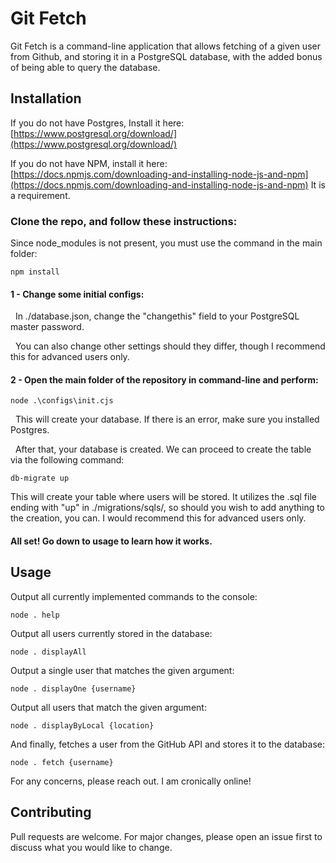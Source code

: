 # Git Fetch

Git Fetch is a command-line application that allows fetching of a given user from Github, and storing it in a PostgreSQL database, with the added bonus of being able to query the database.

## Installation

If you do not have Postgres, Install it here: [https://www.postgresql.org/download/](https://www.postgresql.org/download/)

If you do not have NPM, install it here: [https://docs.npmjs.com/downloading-and-installing-node-js-and-npm](https://docs.npmjs.com/downloading-and-installing-node-js-and-npm)
It is a requirement.

### Clone the repo, and follow these instructions:

Since node_modules is not present, you must use the command in the main folder:

````
npm install
````

#### 1 - Change some initial configs:

&nbsp;&nbsp;In ./database.json, change the "changethis" field to your PostgreSQL master password.

&nbsp;&nbsp;You can also change other settings should they differ, though I recommend this for advanced users only.

#### 2 - Open the main folder of the repository in command-line and perform:

````
node .\configs\init.cjs
````

&nbsp;&nbsp;This will create your database. If there is an error, make sure you installed Postgres.

&nbsp;&nbsp;After that, your database is created. We can proceed to create the table via the following command:

````
db-migrate up
````
This will create your table where users will be stored. It utilizes the .sql file ending with "up" in ./migrations/sqls/, so should you wish to add anything to the creation, you can. I would recommend this for advanced users only.

#### All set! Go down to usage to learn how it works.

## Usage

Output all currently implemented commands to the console:
````
node . help
````
Output all users currently stored in the database:
````
node . displayAll
````
Output a single user that matches the given argument:
````
node . displayOne {username}
````
Output all users that match the given argument:
````
node . displayByLocal {location}
````
And finally, fetches a user from the GitHub API and stores it to the database:
````
node . fetch {username}
````
For any concerns, please reach out. I am cronically online!

## Contributing

Pull requests are welcome. For major changes, please open an issue first
to discuss what you would like to change.